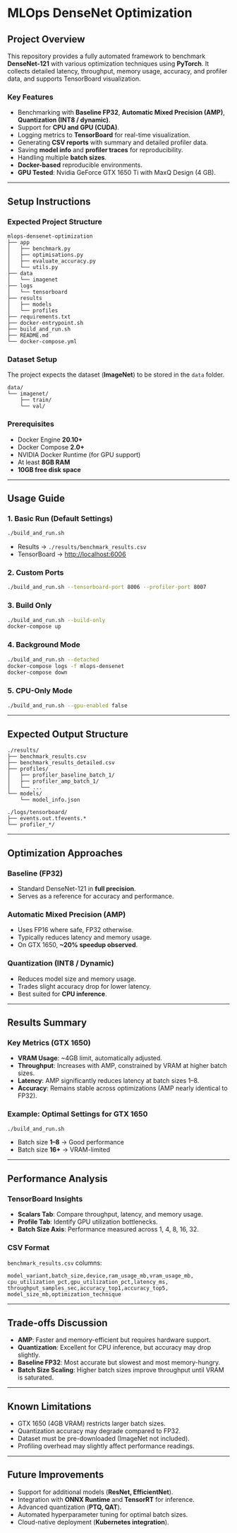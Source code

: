 # MLOps DenseNet Optimization

## Project Overview

This repository provides a fully automated framework to benchmark **DenseNet-121** with various optimization techniques using **PyTorch**.
It collects detailed latency, throughput, memory usage, accuracy, and profiler data, and supports TensorBoard visualization.

### Key Features

- Benchmarking with **Baseline FP32**, **Automatic Mixed Precision (AMP)**, **Quantization (INT8 / dynamic)**.
- Support for **CPU and GPU (CUDA)**.
- Logging metrics to **TensorBoard** for real-time visualization.
- Generating **CSV reports** with summary and detailed profiler data.
- Saving **model info** and **profiler traces** for reproducibility.
- Handling multiple **batch sizes**.
- **Docker-based** reproducible environments.
- **GPU Tested**: Nvidia GeForce GTX 1650 Ti with MaxQ Design (4 GB).

---

## Setup Instructions

### Expected Project Structure

```
mlops-densenet-optimization
├── app
│   ├── benchmark.py
│   ├── optimisations.py
│   ├── evaluate_accuracy.py
│   └── utils.py
├── data
│   └── imagenet
├── logs
│   └── tensorboard
├── results
│   ├── models
│   └── profiles
├── requirements.txt
├── docker-entrypoint.sh
├── build_and_run.sh
├── README.md
└── docker-compose.yml
```

### Dataset Setup

The project expects the dataset (**ImageNet**) to be stored in the `data` folder.

```
data/
└── imagenet/
    ├── train/
    └── val/
```

### Prerequisites

- Docker Engine **20.10+**
- Docker Compose **2.0+**
- NVIDIA Docker Runtime (for GPU support)
- At least **8GB RAM**
- **10GB free disk space**

---

## Usage Guide

### 1. Basic Run (Default Settings)

```bash
./build_and_run.sh
```

- Results → `./results/benchmark_results.csv`
- TensorBoard → [http://localhost:6006](http://localhost:6006)

### 2. Custom Ports

```bash
./build_and_run.sh --tensorboard-port 8006 --profiler-port 8007
```

### 3. Build Only

```bash
./build_and_run.sh --build-only
docker-compose up
```

### 4. Background Mode

```bash
./build_and_run.sh --detached
docker-compose logs -f mlops-densenet
docker-compose down
```

### 5. CPU-Only Mode

```bash
./build_and_run.sh --gpu-enabled false
```

---

## Expected Output Structure

```
./results/
├── benchmark_results.csv
├── benchmark_results_detailed.csv
├── profiles/
│   ├── profiler_baseline_batch_1/
│   ├── profiler_amp_batch_1/
│   └── ...
└── models/
    └── model_info.json

./logs/tensorboard/
├── events.out.tfevents.*
└── profiler_*/
```

---

## Optimization Approaches

### Baseline (FP32)

- Standard DenseNet-121 in **full precision**.
- Serves as a reference for accuracy and performance.

### Automatic Mixed Precision (AMP)

- Uses FP16 where safe, FP32 otherwise.
- Typically reduces latency and memory usage.
- On GTX 1650, **\~20% speedup observed**.

### Quantization (INT8 / Dynamic)

- Reduces model size and memory usage.
- Trades slight accuracy drop for lower latency.
- Best suited for **CPU inference**.

---

## Results Summary

### Key Metrics (GTX 1650)

- **VRAM Usage**: \~4GB limit, automatically adjusted.
- **Throughput**: Increases with AMP, constrained by VRAM at higher batch sizes.
- **Latency**: AMP significantly reduces latency at batch sizes 1–8.
- **Accuracy**: Remains stable across optimizations (AMP nearly identical to FP32).

### Example: Optimal Settings for GTX 1650

```bash
./build_and_run.sh
```

- Batch size **1–8** → Good performance
- Batch size **16+** → VRAM-limited

---

## Performance Analysis

### TensorBoard Insights

- **Scalars Tab**: Compare throughput, latency, and memory usage.
- **Profile Tab**: Identify GPU utilization bottlenecks.
- **Batch Size Axis**: Performance measured across 1, 4, 8, 16, 32.

### CSV Format

`benchmark_results.csv` columns:

```
model_variant,batch_size,device,ram_usage_mb,vram_usage_mb,
cpu_utilization_pct,gpu_utilization_pct,latency_ms,
throughput_samples_sec,accuracy_top1,accuracy_top5,
model_size_mb,optimization_technique
```

---

## Trade-offs Discussion

- **AMP**: Faster and memory-efficient but requires hardware support.
- **Quantization**: Excellent for CPU inference, but accuracy may drop slightly.
- **Baseline FP32**: Most accurate but slowest and most memory-hungry.
- **Batch Size Scaling**: Higher batch sizes improve throughput until VRAM is saturated.

---

## Known Limitations

- GTX 1650 (4GB VRAM) restricts larger batch sizes.
- Quantization accuracy may degrade compared to FP32.
- Dataset must be pre-downloaded (ImageNet not included).
- Profiling overhead may slightly affect performance readings.

---

## Future Improvements

- Support for additional models (**ResNet, EfficientNet**).
- Integration with **ONNX Runtime** and **TensorRT** for inference.
- Advanced quantization (**PTQ, QAT**).
- Automated hyperparameter tuning for optimal batch sizes.
- Cloud-native deployment (**Kubernetes integration**).
